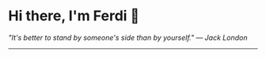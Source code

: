 <h1>Hi there, I'm Ferdi 👋</h1>

<p><em>
  "It's better to stand by someone's side than by yourself." — Jack London
</em></p>

---
